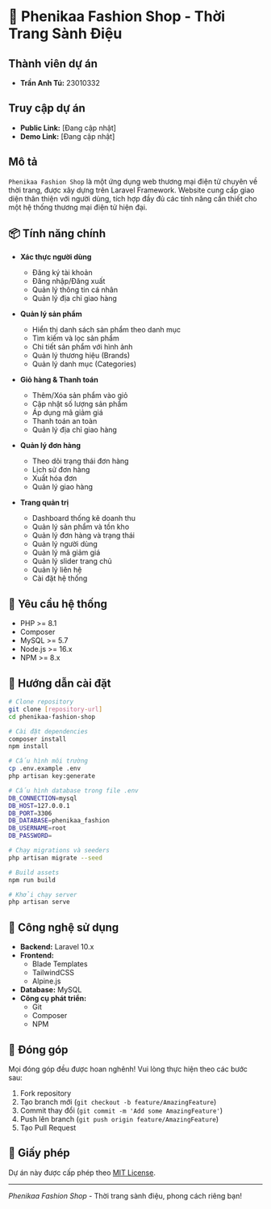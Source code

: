 # 👗 Phenikaa Fashion Shop - Thời Trang Sành Điệu

## Thành viên dự án
- **Trần Anh Tú:** 23010332

## Truy cập dự án
- **Public Link:** [Đang cập nhật]
- **Demo Link:** [Đang cập nhật]

## Mô tả
`Phenikaa Fashion Shop` là một ứng dụng web thương mại điện tử chuyên về thời trang, được xây dựng trên Laravel Framework. Website cung cấp giao diện thân thiện với người dùng, tích hợp đầy đủ các tính năng cần thiết cho một hệ thống thương mại điện tử hiện đại.

## 📦 Tính năng chính
- **Xác thực người dùng**
  - Đăng ký tài khoản
  - Đăng nhập/Đăng xuất
  - Quản lý thông tin cá nhân
  - Quản lý địa chỉ giao hàng

- **Quản lý sản phẩm**
  - Hiển thị danh sách sản phẩm theo danh mục
  - Tìm kiếm và lọc sản phẩm
  - Chi tiết sản phẩm với hình ảnh
  - Quản lý thương hiệu (Brands)
  - Quản lý danh mục (Categories)

- **Giỏ hàng & Thanh toán**
  - Thêm/Xóa sản phẩm vào giỏ
  - Cập nhật số lượng sản phẩm
  - Áp dụng mã giảm giá
  - Thanh toán an toàn
  - Quản lý địa chỉ giao hàng

- **Quản lý đơn hàng**
  - Theo dõi trạng thái đơn hàng
  - Lịch sử đơn hàng
  - Xuất hóa đơn
  - Quản lý giao hàng

- **Trang quản trị**
  - Dashboard thống kê doanh thu
  - Quản lý sản phẩm và tồn kho
  - Quản lý đơn hàng và trạng thái
  - Quản lý người dùng
  - Quản lý mã giảm giá
  - Quản lý slider trang chủ
  - Quản lý liên hệ
  - Cài đặt hệ thống

## 🚀 Yêu cầu hệ thống
- PHP >= 8.1
- Composer
- MySQL >= 5.7
- Node.js >= 16.x
- NPM >= 8.x

## 🔧 Hướng dẫn cài đặt
```bash
# Clone repository
git clone [repository-url]
cd phenikaa-fashion-shop

# Cài đặt dependencies
composer install
npm install

# Cấu hình môi trường
cp .env.example .env
php artisan key:generate

# Cấu hình database trong file .env
DB_CONNECTION=mysql
DB_HOST=127.0.0.1
DB_PORT=3306
DB_DATABASE=phenikaa_fashion
DB_USERNAME=root
DB_PASSWORD=

# Chạy migrations và seeders
php artisan migrate --seed

# Build assets
npm run build

# Khởi chạy server
php artisan serve
```

## 📱 Công nghệ sử dụng
- **Backend:** Laravel 10.x
- **Frontend:** 
  - Blade Templates
  - TailwindCSS
  - Alpine.js
- **Database:** MySQL
- **Công cụ phát triển:**
  - Git
  - Composer
  - NPM

## 🤝 Đóng góp
Mọi đóng góp đều được hoan nghênh! Vui lòng thực hiện theo các bước sau:
1. Fork repository
2. Tạo branch mới (`git checkout -b feature/AmazingFeature`)
3. Commit thay đổi (`git commit -m 'Add some AmazingFeature'`)
4. Push lên branch (`git push origin feature/AmazingFeature`)
5. Tạo Pull Request

## 📄 Giấy phép
Dự án này được cấp phép theo [MIT License](LICENSE).

---
*Phenikaa Fashion Shop* - Thời trang sành điệu, phong cách riêng bạn!

